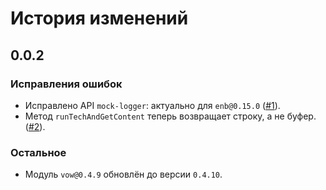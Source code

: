История изменений
=================

0.0.2
-----

### Исправления ошибок

* Исправлено API `mock-logger`: актуально для `enb@0.15.0` ([#1]).
* Метод `runTechAndGetContent` теперь возвращает строку, а не буфер. ([#2]).

### Остальное

* Модуль `vow@0.4.9` обновлён до версии `0.4.10`.

[#2]: https://github.com/enb-make/mock-enb/pull/2
[#1]: https://github.com/enb-make/mock-enb/pull/1
